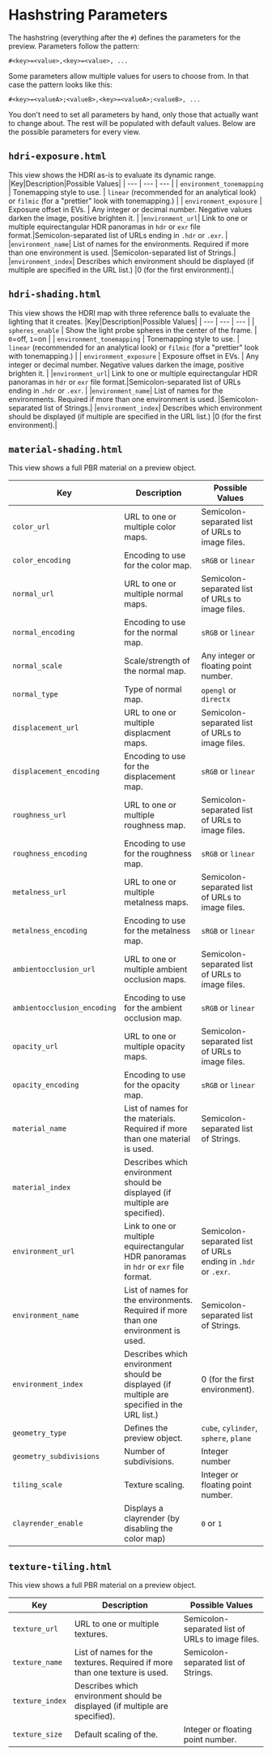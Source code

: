 # Hashstring Parameters
The hashstring (everything after the `#`) defines the parameters for the preview.
Parameters follow the pattern:
```
#<key>=<value>,<key>=<value>, ...
```
Some parameters allow multiple values for users to choose from. In that case the pattern looks like this:
```
#<key>=<valueA>;<valueB>,<key>=<valueA>;<valueB>, ...
```
You don't need to set all parameters by hand, only those that actually want to change about. The rest will be populated with default values. Below are the possible parameters for every view.

## `hdri-exposure.html`
This view shows the HDRI as-is to evaluate its dynamic range.
|Key|Description|Possible Values|
| --- | --- | --- |
| `environment_tonemapping` | Tonemapping style to use. | `linear` (recommended for an analytical look) or `filmic` (for a "prettier" look with tonemapping.) |
| `environment_exposure` | Exposure offset in EVs. | Any integer or decimal number. Negative values darken the image, positive brighten it. |
|`environment_url`| Link to one or multiple equirectangular HDR panoramas in `hdr` or `exr` file format.|Semicolon-separated list of URLs ending in `.hdr` or `.exr`. |
|`environment_name`| List of names for the environments. Required if more than one environment is used. |Semicolon-separated list of Strings.|
|`environment_index`| Describes which environment should be displayed (if multiple are specified in the URL list.) |0 (for the first environment).|


## `hdri-shading.html`
This view shows the HDRI map with three reference balls to evaluate the lighting that it creates.
|Key|Description|Possible Values|
| --- | --- | --- |
| `spheres_enable` | Show the light probe spheres in the center of the frame. | `0`=off, `1`=on |
| `environment_tonemapping` | Tonemapping style to use. | `linear` (recommended for an analytical look) or `filmic` (for a "prettier" look with tonemapping.) |
| `environment_exposure` | Exposure offset in EVs. | Any integer or decimal number. Negative values darken the image, positive brighten it. |
|`environment_url`| Link to one or multiple equirectangular HDR panoramas in `hdr` or `exr` file format.|Semicolon-separated list of URLs ending in `.hdr` or `.exr`. |
|`environment_name`| List of names for the environments. Required if more than one environment is used. |Semicolon-separated list of Strings.|
|`environment_index`| Describes which environment should be displayed (if multiple are specified in the URL list.) |0 (for the first environment).|

## `material-shading.html`
This view shows a full PBR material on a preview object.

|Key|Description|Possible Values|
| --- | --- | --- |
| `color_url` | URL to one or multiple color maps. | Semicolon-separated list of URLs to image files. |
| `color_encoding` | Encoding to use for the color map. | `sRGB` or `linear` |
| `normal_url` | URL to one or multiple normal maps. | Semicolon-separated list of URLs to image files. |
| `normal_encoding` | Encoding to use for the normal map. | `sRGB` or `linear` |
| `normal_scale`| Scale/strength of the normal map. | Any integer or floating point number. |
| `normal_type`| Type of normal map. | `opengl` or `directx` |
| `displacement_url` | URL to one or multiple displacment maps. | Semicolon-separated list of URLs to image files. |
| `displacement_encoding` | Encoding to use for the displacement map. | `sRGB` or `linear` |
| `roughness_url` | URL to one or multiple roughness map. | Semicolon-separated list of URLs to image files. |
| `roughness_encoding` | Encoding to use for the roughness map. | `sRGB` or `linear` |
| `metalness_url` | URL to one or multiple metalness maps. | Semicolon-separated list of URLs to image files. |
| `metalness_encoding` | Encoding to use for the metalness map. | `sRGB` or `linear` |
| `ambientocclusion_url` | URL to one or multiple ambient occlusion maps. | Semicolon-separated list of URLs to image files. |
| `ambientocclusion_encoding` | Encoding to use for the ambient occlusion map. | `sRGB` or `linear` |
| `opacity_url` | URL to one or multiple opacity maps. | Semicolon-separated list of URLs to image files. |
| `opacity_encoding` | Encoding to use for the opacity map. | `sRGB` or `linear` |
| `material_name`| List of names for the materials. Required if more than one material is used. |Semicolon-separated list of Strings.|
| `material_index`|Describes which environment should be displayed (if multiple are specified).|
| `environment_url`| Link to one or multiple equirectangular HDR panoramas in `hdr` or `exr` file format.|Semicolon-separated list of URLs ending in `.hdr` or `.exr`. |
| `environment_name`| List of names for the environments. Required if more than one environment is used. |Semicolon-separated list of Strings.|
| `environment_index`| Describes which environment should be displayed (if multiple are specified in the URL list.) |0 (for the first environment).|
| `geometry_type` | Defines the preview object. | `cube`, `cylinder`, `sphere`, `plane` |
| `geometry_subdivisions` | Number of subdivisions. | Integer number |
| `tiling_scale` | Texture scaling. | Integer or floating point number. |
| `clayrender_enable`| Displays a clayrender (by disabling the color map)|`0` or `1`|

## `texture-tiling.html`
This view shows a full PBR material on a preview object.

|Key|Description|Possible Values|
| --- | --- | --- |
| `texture_url` | URL to one or multiple textures. | Semicolon-separated list of URLs to image files. |
| `texture_name`| List of names for the textures. Required if more than one texture is used. |Semicolon-separated list of Strings.|
| `texture_index`|Describes which environment should be displayed (if multiple are specified).|
| `texture_size` | Default scaling of the. | Integer or floating point number. |
